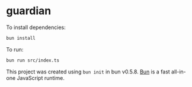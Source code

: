 # guardian

To install dependencies:

```bash
bun install
```

To run:

```bash
bun run src/index.ts
```

This project was created using `bun init` in bun v0.5.8. [Bun](https://bun.sh) is a fast all-in-one JavaScript runtime.
